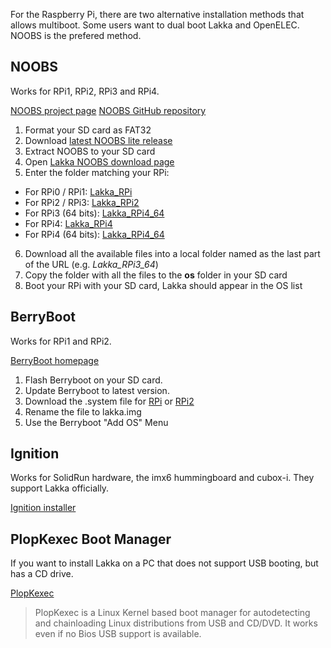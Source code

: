 For the Raspberry Pi, there are two alternative installation methods that allows multiboot. Some users want to dual boot Lakka and OpenELEC. NOOBS is the prefered method.

## NOOBS

Works for RPi1, RPi2, RPi3 and RPi4.

[NOOBS project page](https://projects.raspberrypi.org/en/projects/noobs-install)
[NOOBS GitHub repository](https://github.com/raspberrypi/noobs)

 1. Format your SD card as FAT32
 2. Download [latest NOOBS lite release](https://downloads.raspberrypi.org/NOOBS_lite_latest)
 3. Extract NOOBS to your SD card
 4. Open [Lakka NOOBS download page](https://le-builds.lakka.tv/noobs/)
 5. Enter the folder matching your RPi:
 * For RPi0 / RPi1: [Lakka_RPi](https://le-builds.lakka.tv/noobs/Lakka_RPi/)
 * For RPi2 / RPi3: [Lakka_RPi2](https://le-builds.lakka.tv/noobs/Lakka_RPi2/)
 * For RPi3 (64 bits): [Lakka_RPi4_64](https://le-builds.lakka.tv/noobs/Lakka_RPi3_64/)
 * For RPi4: [Lakka_RPi4](https://le-builds.lakka.tv/noobs/Lakka_RPi4/)
 * For RPi4 (64 bits): [Lakka_RPi4_64](https://le-builds.lakka.tv/noobs/Lakka_RPi4_64/)
 6. Download all the available files into a local folder named as the last part of the URL (e.g. *Lakka_RPi3_64*)
 7. Copy the folder with all the files to the __os__ folder in your SD card
 8. Boot your RPi with your SD card, Lakka should appear in the OS list

## BerryBoot

Works for RPi1 and RPi2.

[BerryBoot homepage](https://www.berryterminal.com/doku.php/berryboot)

 1. Flash Berryboot on your SD card.
 2. Update Berryboot to latest version.
 3. Download the .system file for [RPi](https://le.builds.lakka.tv/RPi.arm/) or [RPi2](https://le.builds.lakka.tv/RPi2.arm/)
 4. Rename the file to lakka.img
 5. Use the Berryboot "Add OS" Menu

## Ignition

Works for SolidRun hardware, the imx6 hummingboard and cubox-i. They support Lakka officially.

[Ignition installer](https://www.solid-run.com/ignition/)

## PlopKexec Boot Manager

If you want to install Lakka on a PC that does not support USB booting, but has a CD drive.

[PlopKexec](https://www.plop.at/en/plopkexec/index.html)

> PlopKexec is a Linux Kernel based boot manager for autodetecting and chainloading Linux distributions from USB and CD/DVD. It works even if no Bios USB support is available. 
